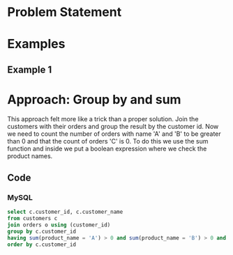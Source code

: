 # Problem Statement

# Examples
## Example 1

# Approach: Group by and sum
This approach felt more like a trick than a proper solution.
Join the customers with their orders and group the result by the customer id. Now we need to count the number of orders with name 'A' and 'B' to be greater than 0 and that the count of orders 'C' is 0.
To do this we use the sum function and inside we put a boolean expression where we check the product names.
## Code
### MySQL
```sql
select c.customer_id, c.customer_name
from customers c
join orders o using (customer_id)
group by c.customer_id
having sum(product_name = 'A') > 0 and sum(product_name = 'B') > 0 and sum(product_name = 'C') = 0
order by c.customer_id
```